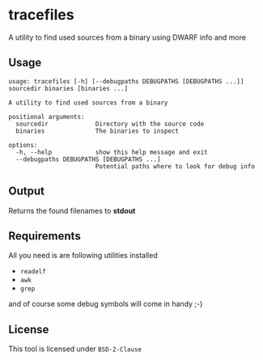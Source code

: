 # tracefiles

A utility to find used sources from a binary using DWARF info and more

## Usage

```text
usage: tracefiles [-h] [--debugpaths DEBUGPATHS [DEBUGPATHS ...]] sourcedir binaries [binaries ...]

A utility to find used sources from a binary

positional arguments:
  sourcedir             Directory with the source code
  binaries              The binaries to inspect

options:
  -h, --help            show this help message and exit
  --debugpaths DEBUGPATHS [DEBUGPATHS ...]
                        Potential paths where to look for debug info
```

## Output

Returns the found filenames to **stdout**

## Requirements

All you need is are following utilities installed

- `readelf`
- `awk`
- `grep`

and of course some debug symbols will come in handy ;-)

## License

This tool is licensed under `BSD-2-Clause`
